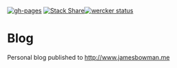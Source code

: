 [![gh-pages](https://cloud.githubusercontent.com/assets/1973899/5237387/2c8f8372-7881-11e4-91f6-fb46690eb875.png)](http://www.jamesbowman.me/) [![Stack Share](http://img.shields.io/badge/tech-stack-0690fa.svg?style=flat)](http://stackshare.io/james-bowman/james-bowman-s-blog)[![wercker status](https://app.wercker.com/status/6627148633201f72d4c9d907fcd1a770/s/master "wercker status")](https://app.wercker.com/project/byKey/6627148633201f72d4c9d907fcd1a770)

# Blog

Personal blog published to http://www.jamesbowman.me
